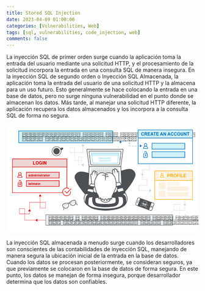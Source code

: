 ```yaml
---
title: Stored SQL Injection
date: 2023-04-09 01:00:00
categories: [Vulnerabilities, Web]
tags: [sql, vulnerabilities, code_injection, web]
comments: false
---
```


La inyección SQL de primer orden surge cuando la aplicación toma la entrada del usuario mediante una solicitud HTTP, y el procesamiento de la solicitud incorpora la entrada en una consulta SQL de manera insegura.
En la inyección SQL de segundo orden o Inyección SQL Almacenada, la aplicación toma la entrada del usuario de una solicitud HTTP y la almacena para un uso futuro. Esto generalmente se hace colocando la entrada en una base de datos, pero no surge ninguna vulnerabilidad en el punto donde se almacenan los datos. Más tarde, al manejar una solicitud HTTP diferente, la aplicación recupera los datos almacenados y los incorpora a la consulta SQL de forma no segura.

![img-description](/assets/img/samples/storedsqli.png)

La inyección SQL almacenada a menudo surge cuando los desarrolladores son conscientes de las contabilidades de inyección SQL, manejando de manera segura la ubicación inicial de la entrada en la base de datos. Cuando los datos se procesan posteriormente, se consideran seguros, ya que previamente se colocaron en la base de datos de forma segura. En este punto, los datos se manejan de forma insegura, porque desarrollador determina que los datos son confiables.
